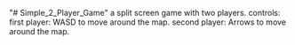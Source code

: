 "# Simple_2_Player_Game" 
a split screen game with two players.
controls:
first player: WASD to move around the map.
second player: Arrows to move around the map.

